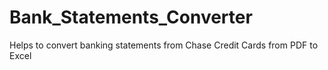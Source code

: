 # Bank_Statements_Converter
Helps to convert banking statements from Chase Credit Cards from PDF to Excel
